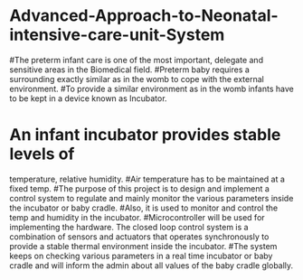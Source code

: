 # Advanced-Approach-to-Neonatal-intensive-care-unit-System
#The preterm infant care is one of the most important, delegate and sensitive areas in the Biomedical field. 
#Preterm baby requires a surrounding exactly similar as in the womb to cope with the external environment. 
#To provide a similar environment as in the womb infants have to be kept in a device known as Incubator.
# An infant incubator provides stable levels of
 temperature, relative humidity. 
#Air temperature has to be maintained at a fixed temp. 
#The
 purpose of this project is to design and implement a control system to regulate and mainly
 monitor the various parameters inside the incubator or baby cradle. 
#Also, it is used to monitor
 and control the temp and humidity in the incubator. 
#Microcontroller will be used for
 implementing the hardware. The closed loop control system is a combination of sensors and
 actuators that operates synchronously to provide a stable thermal environment inside the
incubator. 
#The system keeps on checking various parameters in a real time incubator or baby
 cradle and will inform the admin about all values of the baby cradle globally.
